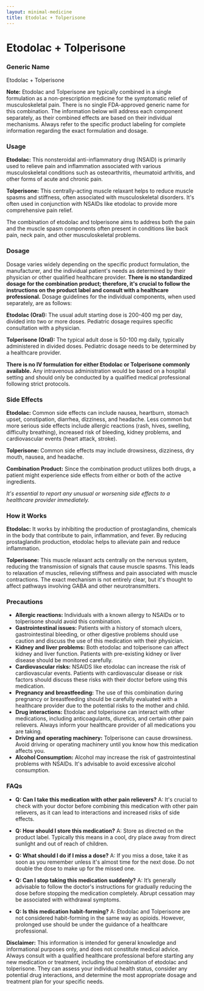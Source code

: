 ```yaml
---
layout: minimal-medicine
title: Etodolac + Tolperisone
---
```


# Etodolac + Tolperisone
### Generic Name
Etodolac + Tolperisone

**Note:**  Etodolac and Tolperisone are typically combined in a single formulation as a non-prescription medicine for the symptomatic relief of musculoskeletal pain.  There is no single FDA-approved generic name for this combination. The information below will address each component separately, as their combined effects are based on their individual mechanisms. Always refer to the specific product labeling for complete information regarding the exact formulation and dosage.

### Usage

**Etodolac:** This nonsteroidal anti-inflammatory drug (NSAID) is primarily used to relieve pain and inflammation associated with various musculoskeletal conditions such as osteoarthritis, rheumatoid arthritis, and other forms of acute and chronic pain.

**Tolperisone:** This centrally-acting muscle relaxant helps to reduce muscle spasms and stiffness, often associated with musculoskeletal disorders.  It's often used in conjunction with NSAIDs like etodolac to provide more comprehensive pain relief.

The combination of etodolac and tolperisone aims to address both the pain and the muscle spasm components often present in conditions like back pain, neck pain, and other musculoskeletal problems.


### Dosage

Dosage varies widely depending on the specific product formulation, the manufacturer, and the individual patient's needs as determined by their physician or other qualified healthcare provider.  **There is no standardized dosage for the combination product; therefore, it's crucial to follow the instructions on the product label and consult with a healthcare professional.**  Dosage guidelines for the individual components, when used separately, are as follows:

**Etodolac (Oral):**  The usual adult starting dose is 200-400 mg per day, divided into two or more doses.  Pediatric dosage requires specific consultation with a physician.

**Tolperisone (Oral):** The typical adult dose is 50-100 mg daily, typically administered in divided doses. Pediatric dosage needs to be determined by a healthcare provider.

**There is no IV formulation for either Etodolac or Tolperisone commonly available.** Any intravenous administration would be based on a hospital setting and should only be conducted by a qualified medical professional following strict protocols.


### Side Effects

**Etodolac:** Common side effects can include nausea, heartburn, stomach upset, constipation, diarrhea, dizziness, and headache. Less common but more serious side effects include allergic reactions (rash, hives, swelling, difficulty breathing), increased risk of bleeding, kidney problems, and cardiovascular events (heart attack, stroke).

**Tolperisone:** Common side effects may include drowsiness, dizziness, dry mouth, nausea, and headache.

**Combination Product:** Since the combination product utilizes both drugs, a patient might experience side effects from either or both of the active ingredients.

*It's essential to report any unusual or worsening side effects to a healthcare provider immediately.*


### How it Works

**Etodolac:**  It works by inhibiting the production of prostaglandins, chemicals in the body that contribute to pain, inflammation, and fever. By reducing prostaglandin production, etodolac helps to alleviate pain and reduce inflammation.

**Tolperisone:** This muscle relaxant acts centrally on the nervous system, reducing the transmission of signals that cause muscle spasms. This leads to relaxation of muscles, relieving stiffness and pain associated with muscle contractions.  The exact mechanism is not entirely clear, but it's thought to affect pathways involving GABA and other neurotransmitters.


### Precautions

* **Allergic reactions:**  Individuals with a known allergy to NSAIDs or to tolperisone should avoid this combination.
* **Gastrointestinal issues:**  Patients with a history of stomach ulcers, gastrointestinal bleeding, or other digestive problems should use caution and discuss the use of this medication with their physician.
* **Kidney and liver problems:**  Both etodolac and tolperisone can affect kidney and liver function.  Patients with pre-existing kidney or liver disease should be monitored carefully.
* **Cardiovascular risks:**  NSAIDS like etodolac can increase the risk of cardiovascular events. Patients with cardiovascular disease or risk factors should discuss these risks with their doctor before using this medication.
* **Pregnancy and breastfeeding:**  The use of this combination during pregnancy or breastfeeding should be carefully evaluated with a healthcare provider due to the potential risks to the mother and child.
* **Drug interactions:** Etodolac and tolperisone can interact with other medications, including anticoagulants, diuretics, and certain other pain relievers.  Always inform your healthcare provider of all medications you are taking.
* **Driving and operating machinery:** Tolperisone can cause drowsiness. Avoid driving or operating machinery until you know how this medication affects you.
* **Alcohol Consumption:**  Alcohol may increase the risk of gastrointestinal problems with NSAIDs. It's advisable to avoid excessive alcohol consumption.


### FAQs

* **Q: Can I take this medication with other pain relievers?**  A:  It's crucial to check with your doctor before combining this medication with other pain relievers, as it can lead to interactions and increased risks of side effects.

* **Q: How should I store this medication?** A: Store as directed on the product label. Typically this means in a cool, dry place away from direct sunlight and out of reach of children.

* **Q: What should I do if I miss a dose?** A: If you miss a dose, take it as soon as you remember unless it's almost time for the next dose. Do not double the dose to make up for the missed one.

* **Q:  Can I stop taking this medication suddenly?** A:  It’s generally advisable to follow the doctor's instructions for gradually reducing the dose before stopping the medication completely.  Abrupt cessation may be associated with withdrawal symptoms.

* **Q:  Is this medication habit-forming?** A:  Etodolac and Tolperisone are not considered habit-forming in the same way as opioids. However, prolonged use should be under the guidance of a healthcare professional.


**Disclaimer:** This information is intended for general knowledge and informational purposes only, and does not constitute medical advice.  Always consult with a qualified healthcare professional before starting any new medication or treatment, including the combination of etodolac and tolperisone. They can assess your individual health status, consider any potential drug interactions, and determine the most appropriate dosage and treatment plan for your specific needs.
